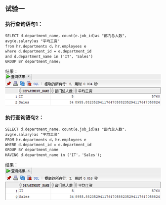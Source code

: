 ## 试验一
### 执行查询语句1：
```
SELECT d.department_name，count(e.job_id)as "部门总人数"，
avg(e.salary)as "平均工资"
from hr.departments d，hr.employees e
where d.department_id = e.department_id
and d.department_name in ('IT'，'Sales')
GROUP BY department_name;
```
结果：
![Image text](https://github.com/Frapschen/oracle/blob/master/test1/%E7%BB%93%E6%9E%9C1.png)
### 执行查询语句2：
```
SELECT d.department_name，count(e.job_id)as "部门总人数"，
avg(e.salary)as "平均工资"
FROM hr.departments d，hr.employees e
WHERE d.department_id = e.department_id
GROUP BY department_name
HAVING d.department_name in ('IT'，'Sales');
```
结果：
![Image text](https://github.com/Frapschen/oracle/blob/master/test1/%E7%BB%93%E6%9E%9C2.png)
